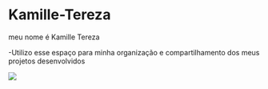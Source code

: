 # Kamille-Tereza

meu nome é Kamille Tereza

-Utilizo esse espaço para minha organização e compartilhamento dos meus projetos desenvolvidos

![](https://tenor.com/pt-BR/view/error-wait-computer-download-cat-gif-10480536)

